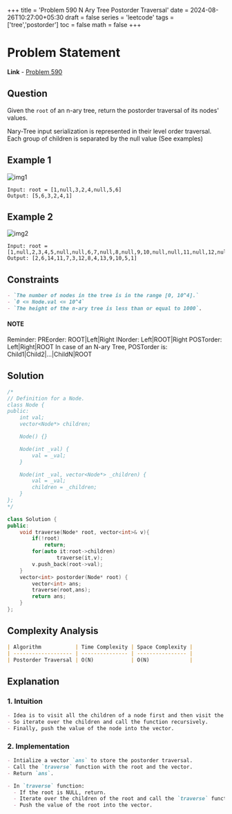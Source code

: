 +++
title = 'Problem 590 N Ary Tree Postorder Traversal'
date = 2024-08-26T10:27:00+05:30
draft = false
series = 'leetcode'
tags =['tree','postorder']
toc = false
math = false
+++

# Problem Statement

**Link** - [Problem 590](https://leetcode.com/problems/n-ary-tree-postorder-traversal/)

## Question

Given the `root` of an n-ary tree, return the postorder traversal of its nodes' values.

Nary-Tree input serialization is represented in their level order traversal. Each group of children is separated by the null value (See examples)

## Example 1

![img1](https://assets.leetcode.com/uploads/2018/10/12/narytreeexample.png)

```
Input: root = [1,null,3,2,4,null,5,6]
Output: [5,6,3,2,4,1]
```

## Example 2

![img2](https://assets.leetcode.com/uploads/2019/11/08/sample_4_964.png)

```
Input: root = [1,null,2,3,4,5,null,null,6,7,null,8,null,9,10,null,null,11,null,12,null,13,null,null,14]
Output: [2,6,14,11,7,3,12,8,4,13,9,10,5,1]
```

## Constraints

```markdown
- `The number of nodes in the tree is in the range [0, 10^4].`
- `0 <= Node.val <= 10^4`
- `The height of the n-ary tree is less than or equal to 1000`.
```

#### NOTE

Reminder:
PREorder: ROOT|Left|Right
INorder: Left|ROOT|Right
POSTorder: Left|Right|ROOT
In case of an N-ary Tree, POSTorder is: Child1|Child2|...|ChildN|ROOT

## Solution

```cpp
/*
// Definition for a Node.
class Node {
public:
    int val;
    vector<Node*> children;

    Node() {}

    Node(int _val) {
        val = _val;
    }

    Node(int _val, vector<Node*> _children) {
        val = _val;
        children = _children;
    }
};
*/

class Solution {
public:
    void traverse(Node* root, vector<int>& v){
        if(!root)
            return;
        for(auto it:root->children)
                traverse(it,v);
        v.push_back(root->val);
    }
    vector<int> postorder(Node* root) {
        vector<int> ans;
        traverse(root,ans);
        return ans;
    }
};
```

## Complexity Analysis

```markdown
| Algorithm           | Time Complexity | Space Complexity |
| ------------------- | --------------- | ---------------- |
| Postorder Traversal | O(N)            | O(N)             |
```

## Explanation

### 1. Intuition

```markdown
- Idea is to visit all the children of a node first and then visit the node itself.
- So iterate over the children and call the function recursively.
- Finally, push the value of the node into the vector.
```

### 2. Implementation

```markdown
- Intialize a vector `ans` to store the postorder traversal.
- Call the `traverse` function with the root and the vector.
- Return `ans`.

- In `traverse` function:
  - If the root is NULL, return.
  - Iterate over the children of the root and call the `traverse` function recursively.
  - Push the value of the root into the vector.
```
